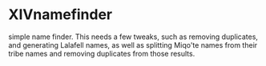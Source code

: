# XIVnamefinder
simple name finder.
This needs a few tweaks, such as removing duplicates, and generating Lalafell names, as well as splitting Miqo'te names from their tribe names and removing duplicates from those results.
